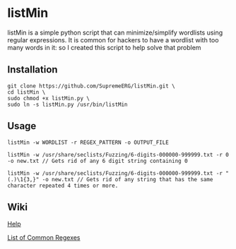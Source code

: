 # listMin
listMin is a simple python script that can minimize/simplify wordlists using regular expressions. It is common for hackers to have a wordlist with too many words in it: so I created this script to help solve that problem
## Installation
```
git clone https://github.com/SupremeERG/listMin.git \
cd listMin \
sudo chmod +x listMin.py \
sudo ln -s listMin.py /usr/bin/listMin
``` 
## Usage
`listMin -w WORDLIST -r REGEX_PATTERN -o OUTPUT_FILE`
```
listMin -w /usr/share/seclists/Fuzzing/6-digits-000000-999999.txt -r 0 -o new.txt // Gets rid of any 6 digit string containing 0

listMin -w /usr/share/seclists/Fuzzing/6-digits-000000-999999.txt -r "(.)\1{3,}" -o new.txt // Gets rid of any string that has the same character repeated 4 times or more.
```

## Wiki

[Help](https://github.com/SupremeERG/listMin/wiki/Help)

[List of Common Regexes](https://github.com/SupremeERG/listMin/wiki/Regexpressions#common-regex-patterns)
<!-- add link to regex wiki page -->
